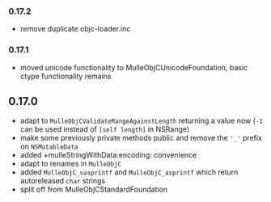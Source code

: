 ### 0.17.2

* remove duplicate objc-loader.inc

### 0.17.1

* moved unicode functionality to MulleObjCUnicodeFoundation, basic ctype functionality remains

## 0.17.0

* adapt to `MulleObjCValidateRangeAgainstLength` returning a value now (`-1` can be used instead of `[self length]` in NSRange)
* make some previously private methods public and remove the `'_'` prefix on `NSMutableData`
* added +mulleStringWithData:encoding: convenience
* adapt to renames in `MulleObjC`
* added ``MulleObjC_vasprintf`` and ``MulleObjC_asprintf`` which return autoreleased `char` strings
* split off from MulleObjCStandardFoundation
